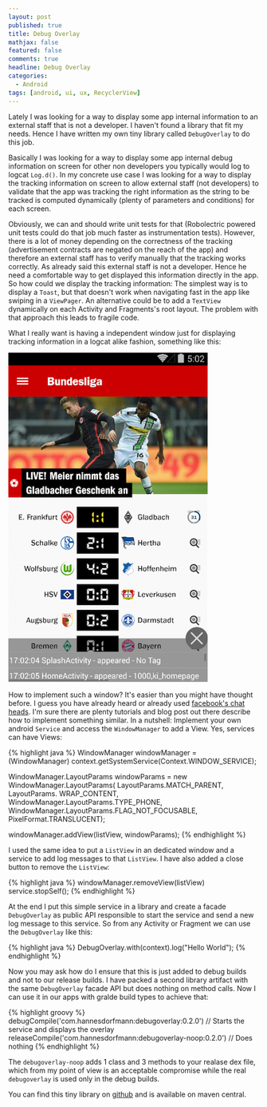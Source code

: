 ```yaml
---
layout: post
published: true
title: Debug Overlay
mathjax: false
featured: false
comments: true
headline: Debug Overlay
categories:
  - Android
tags: [android, ui, ux, RecyclerView]
---
```


Lately I was looking for a way to display some app internal information to an external staff  that is not a developer. I haven't found a library that fit my needs. Hence I have written my own tiny library called `DebugOverlay` to do this job.

Basically I was looking for a way to display some app internal debug information on screen for other non developers you typically would log to logcat `Log.d()`. In my concrete use case I was looking for a way to display the tracking information on screen to allow external staff (not developers) to validate that the app was tracking the right information as the string to be tracked is computed dynamically (plenty of parameters and conditions) for each screen.

Obviously, we can and should write unit tests for that (Robolectric powered unit tests could do that job much faster as instrumentation tests). However, there is a lot of money depending on the correctness of the tracking (advertisement contracts are negated on the reach of the app) and therefore an external staff has to verify manually that the tracking works correctly. As already said this external staff is not a developer. Hence he need a comfortable way to get displayed this information directly in the app. So how could we display the tracking information: The simplest way is to display a `Toast`, but that doesn't work when navigating fast in the app like swiping in a `ViewPager`. An alternative could be to add a `TextView` dynamically on each Activity and Fragments's root layout. The problem with that approach this leads to fragile code.

What I really want is having a independent window just for displaying tracking information in a logcat alike fashion, something like this:

![Debug Overlay](/images/debugoverlay.png)

 How to implement such a window? It's easier than you might have thought before. I guess you have already heard or already used [facebook's chat heads](https://www.facebook.com/help/android-app/101495056700254?rdrhc). I'm sure there are plenty tutorials and blog post out there describe how to implement something similar. In a nutshell: Implement your own android `Service` and access the `WindowManager` to add a View. Yes, services can have Views:

{% highlight java %}
WindowManager windowManager = (WindowManager) context.getSystemService(Context.WINDOW_SERVICE);

WindowManager.LayoutParams windowParams = new WindowManager.LayoutParams(
     LayoutParams.MATCH_PARENT, LayoutParams. WRAP_CONTENT,
            WindowManager.LayoutParams.TYPE_PHONE,
            WindowManager.LayoutParams.FLAG_NOT_FOCUSABLE,
            PixelFormat.TRANSLUCENT);

windowManager.addView(listView, windowParams);
{% endhighlight %}

I used the same idea to put a `ListView` in an dedicated window and a service to add log messages to that `ListView`. I have also added a close button to remove the `ListView`:

{% highlight java %}
windowManager.removeView(listView)
service.stopSelf();
{% endhighlight %}

At the end I put this simple service in a library and create a facade `DebugOverlay` as public API responsible to start the service and send a new log message to this service. So from any Activity or Fragment we can use the `DebugOverlay` like this:

{% highlight java %}
DebugOverlay.with(context).log("Hello World");
{% endhighlight %}

Now you may ask how do I ensure that this is just added to debug builds and not to our release builds. I have packed a second library artifact with the same `DebugOverlay` facade API but does nothing on method calls. Now I can use it in our apps with gralde build types to achieve that:

{% highlight groovy %}
debugCompile('com.hannesdorfmann:debugoverlay:0.2.0') // Starts the service and displays the overlay
releaseCompile('com.hannesdorfmann:debugoverlay-noop:0.2.0') // Does nothing
{% endhighlight %}

The `debugoverlay-noop` adds 1 class and 3 methods to your realase dex file, which from my point of view is an acceptable compromise while the real `debugoverlay` is used only in the debug builds.

You can find this tiny library on [github](https://github.com/sockeqwe/debugoverlay) and is available on maven central.

